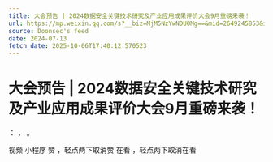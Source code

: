 ```yaml
---
title: 大会预告 | 2024数据安全关键技术研究及产业应用成果评价大会9月重磅来袭！
url: https://mp.weixin.qq.com/s?__biz=MjM5NzYwNDU0Mg==&mid=2649245853&idx=1&sn=21a6f6cde2501a58043021d314ba3541
source: Doonsec's feed
date: 2024-07-13
fetch_date: 2025-10-06T17:40:12.570523
---
```


# 大会预告 | 2024数据安全关键技术研究及产业应用成果评价大会9月重磅来袭！

：
，
。

视频
小程序
赞
，轻点两下取消赞
在看
，轻点两下取消在看